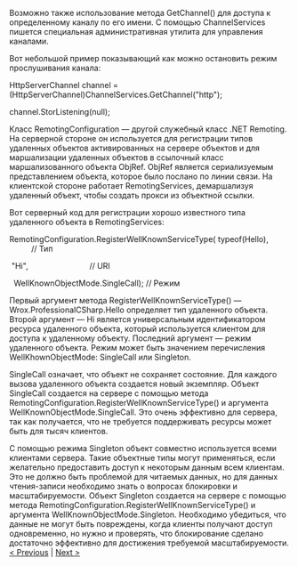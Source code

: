 
Возможно также использование метода GetChannel() для доступа к определенному каналу по его имени. С помощью ChannelServices пишется специальная административная утилита для управления каналами. 

Вот небольшой пример показывающий как можно остановить режим прослушивания канала:

HttpServerChannel channel = (HttpServerChannel)ChannelServices.GetChannel("http");

channel.StorListening(null);

Класс RemotingConfiguration — другой служебный класс .NET Remoting. На серверной стороне он используется для регистрации типов удаленных объектов активированных на сервере объектов и для маршализации удаленных объектов в ссылочный класс маршализованного объекта ObjRef. ObjRef является сериализуемым представлением объекта, которое было послано по линии связи. На клиентской стороне работает RemotingServices, демаршализуя удаленный объект, чтобы создать прокси из объектной ссылки.

Вот серверный код для регистрации хорошо известного типа удаленного объекта в RemotingServices:

RemotingConfiguration.RegisterWellKnownServiceType( typeof(Hello),                   // Тип

 "Hi",                            // URI

  WellKnownObjectMode.SingleCall); // Режим

Первый аргумент метода RegisterWellKnownServiceType() — Wrox.ProfessionalCSharp.Hello определяет тип удаленного объекта. Второй аргумент — Hi является универсальным идентификатором ресурса удаленного объекта, который используется клиентом для доступа к удаленному объекту. Последний аргумент — режим удаленного объекта. Режим может быть значением перечисления WellKhownObjectMode: SingleCall или Singleton.

SingleCall означает, что объект не сохраняет состояние. Для каждого вызова удаленного объекта создается новый экземпляр. Объект SingleCall создается на сервере с помощью метода RemotingConfiguration.RegisterWellKnownServiceТуре() и аргумента WellKnownObjectMode.SingleCall. Это очень эффективно для сервера, так как получается, что не требуется поддерживать ресурсы может быть для тысяч клиентов.

С помощью режима Singleton объект совместно используется всеми клиентами сервера. Такие объектные типы могут применяться, если желательно предоставить доступ к некоторым данным всем клиентам. Это не должно быть проблемой для читаемых данных, но для данных чтения-записи необходимо знать о вопросах блокировки и масштабируемости. Объект Singleton создается на сервере с помощью метода RemotingConfiguration.RegisterWellKnownServiceType() и аргумента WellKnownObjectMode.Singleton. Необходимо убедиться, что данные не могут быть повреждены, когда клиенты получают доступ одновременно, но нужно и проверять, что блокирование сделано достаточно эффективно для достижения требуемой масштабируемости.
[< Previous](12.md) | [Next >](14.md)